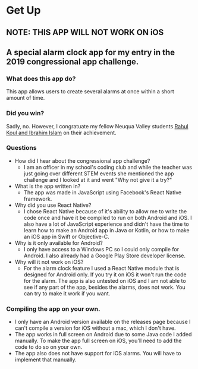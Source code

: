 # Get Up

## NOTE: THIS APP WILL **NOT** WORK ON iOS

## A special alarm clock app for my entry in the 2019 congressional app challenge.

### What does this app do?

This app allows users to create several alarms at once within a short amount of time.

### Did you win?
Sadly, no. However, I congratuate my fellow Neuqua Valley students [Rahul Koul and Ibrahim Islam](https://www.congressionalappchallenge.us/19-IL14) on their achievement.

### Questions

- How did I hear about the congressional app challenge?
  - I am an officer in my school's coding club and while the teacher was just going over different STEM events she mentioned the app challenge and I looked at it and went "Why not give it a try?"
- What is the app written in?
  - The app was made in JavaScript using Facebook's React Native framework.
- Why did you use React Native?
  - I chose React Native because of it's ability to allow me to write the code once and have it be compiled to run on both Android and iOS. I also have a lot of JavaScript experience and didn't have the time to learn how to make an Android app in Java or Kotlin, or how to make an iOS app in Swift or Objective-C.
- Why is it only available for Android?
  - I only have access to a Windows PC so I could only compile for Android. I also already had a Google Play Store developer license.
- Why will it not work on iOS?
  - For the alarm clock feature I used a React Native module that is designed for Android only. If you try it on iOS it won't run the code for the alarm. The app is also untested on iOS and I am not able to see if any part of the app, besides the alarms, does not work. You can try to make it work if you want.

### Compiling the app on your own.

- I only have an Android version available on the releases page because I can't compile a version for iOS without a mac, which I don't have.
- The app works in full screen on Android due to some Java code I added manually. To make the app full screen on iOS, you'll need to add the code to do so on your own.
- The app also does not have support for iOS alarms. You will have to implement that manually.
